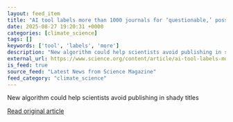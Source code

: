 ```yaml
---
layout: feed_item
title: "AI tool labels more than 1000 journals for ‘questionable,’ possibly shady practices"
date: 2025-08-27 19:20:31 +0000
categories: [climate_science]
tags: []
keywords: ['tool', 'labels', 'more']
description: "New algorithm could help scientists avoid publishing in shady titles"
external_url: https://www.science.org/content/article/ai-tool-labels-more-1000-journals-questionable-possibly-shady-practices
is_feed: true
source_feed: "Latest News from Science Magazine"
feed_category: "climate_science"
---
```


New algorithm could help scientists avoid publishing in shady titles

[Read original article](https://www.science.org/content/article/ai-tool-labels-more-1000-journals-questionable-possibly-shady-practices)

